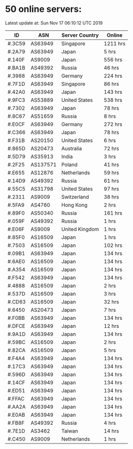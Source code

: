 # 50 online servers:

Latest update at: Sun Nov 17 06:10:12 UTC 2019

| ID | ASN | Server Country | Online |
| -- | --- | -------------- | ------ |
| #.3C59 | AS63949 | Singapore | 1211 hrs |
| #.2A79 | AS63949 | Japan | 5 hrs |
| #.140F | AS9009 | Japan | 556 hrs |
| #.BA1B | AS49392 | Russia | 46 hrs |
| #.3988 | AS63949 | Germany | 224 hrs |
| #.7F1D | AS63949 | Singapore | 86 hrs |
| #.42A0 | AS63949 | Japan | 143 hrs |
| #.9FC3 | AS53889 | United States | 538 hrs |
| #.7302 | AS63949 | Japan | 78 hrs |
| #.8C67 | AS51659 | Russia | 8 hrs |
| #.E0CF | AS63949 | Germany | 272 hrs |
| #.C366 | AS63949 | Japan | 78 hrs |
| #.F31B | AS20150 | United States | 6 hrs |
| #.865D | AS20473 | Australia | 72 hrs |
| #.5D79 | AS35913 | India | 3 hrs |
| #.2F25 | AS137571 | Poland | 41 hrs |
| #.E655 | AS12876 | Netherlands | 59 hrs |
| #.14D9 | AS49392 | Russia | 61 hrs |
| #.55C5 | AS31798 | United States | 97 hrs |
| #.2311 | AS9009 | Switzerland | 38 hrs |
| #.5FA9 | AS4760 | Hong Kong | 2 hrs |
| #.89F0 | AS50340 | Russia | 161 hrs |
| #.059F | AS49392 | Russia | 1 hrs |
| #.E06F | AS9009 | United Kingdom | 1 hrs |
| #.85F0 | AS16509 | Japan | 1 hrs |
| #.7503 | AS16509 | Japan | 102 hrs |
| #.09B1 | AS63949 | Japan | 134 hrs |
| #.6AE0 | AS16509 | Japan | 134 hrs |
| #.A354 | AS16509 | Japan | 134 hrs |
| #.F542 | AS63949 | Japan | 134 hrs |
| #.4888 | AS16509 | Japan | 2 hrs |
| #.537D | AS16509 | Japan | 3 hrs |
| #.CD63 | AS16509 | Japan | 32 hrs |
| #.6450 | AS20473 | Japan | 7 hrs |
| #.F0BB | AS63949 | Japan | 134 hrs |
| #.DFCE | AS63949 | Japan | 12 hrs |
| #.9A1D | AS63949 | Japan | 134 hrs |
| #.59BC | AS16509 | Japan | 2 hrs |
| #.82CA | AS16509 | Japan | 5 hrs |
| #.F4A4 | AS63949 | Japan | 134 hrs |
| #.17C3 | AS63949 | Japan | 134 hrs |
| #.596D | AS63949 | Japan | 134 hrs |
| #.14CF | AS63949 | Japan | 134 hrs |
| #.ED51 | AS63949 | Japan | 134 hrs |
| #.FFAC | AS63949 | Japan | 134 hrs |
| #.AA2A | AS63949 | Japan | 134 hrs |
| #.E0AB | AS63949 | Japan | 134 hrs |
| #.FB8F | AS49392 | Russia | 4 hrs |
| #.7E1D | AS3462 | Taiwan | 14 hrs |
| #.C450 | AS9009 | Netherlands | 1 hrs |

